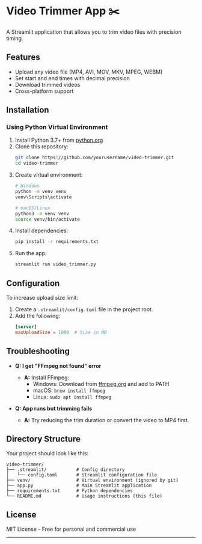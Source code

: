 # Video Trimmer App ✂️

A Streamlit application that allows you to trim video files with precision timing.

## Features
- Upload any video file (MP4, AVI, MOV, MKV, MPEG, WEBM)
- Set start and end times with decimal precision
- Download trimmed videos
- Cross-platform support

## Installation

### Using Python Virtual Environment
1. Install Python 3.7+ from [python.org](https://python.org)
2. Clone this repository:
   ```bash
   git clone https://github.com/yourusername/video-trimmer.git
   cd video-trimmer
   ```
3. Create virtual environment:
   ```bash
   # Windows
   python -m venv venv
   venv\Scripts\activate

   # macOS/Linux
   python3 -m venv venv
   source venv/bin/activate
   ```
4. Install dependencies:
   ```bash
   pip install -r requirements.txt
   ```
5. Run the app:
   ```bash
   streamlit run video_trimmer.py
   ```

## Configuration

To increase upload size limit:

1. Create a `.streamlit/config.toml` file in the project root.
2. Add the following:
   ```toml
   [server]
   maxUploadSize = 1000  # Size in MB
   ```

## Troubleshooting

- **Q: I get "FFmpeg not found" error**
  - **A:** Install FFmpeg:
    - Windows: Download from [ffmpeg.org](https://ffmpeg.org/) and add to PATH
    - macOS: `brew install ffmpeg`
    - Linux: `sudo apt install ffmpeg`

- **Q: App runs but trimming fails**
  - **A:** Try reducing the trim duration or convert the video to MP4 first.

## Directory Structure

Your project should look like this:
```
video-trimmer/
├── .streamlit/           # Config directory
│   └── config.toml       # Streamlit configuration file
├── venv/                 # Virtual environment (ignored by git)
├── app.py                # Main Streamlit application
├── requirements.txt      # Python dependencies
└── README.md             # Usage instructions (this file)
```

## License

MIT License - Free for personal and commercial use

---
